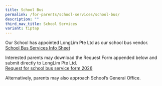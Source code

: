 ```yaml
---
title: School Bus
permalink: /for-parents/school-services/school-bus/
description: ""
third_nav_title: School Services
variant: tiptap
---
```

<p>Our School has appointed LongLim Pte Ltd as our school bus vendor.
<br><a href="https://drive.google.com/file/d/10eMlU29sy3NzyVNsocvXhk0P2LHapQp4/view?usp=sharing" rel="noopener noreferrer nofollow" target="_blank">School Bus Services Info Sheet</a>
</p>
<p></p>
<p>Interested parents may download the Request Form appended below and submit
directly to LongLim Pte Ltd.
<br><a href="https://drive.google.com/file/d/1bVwmoDZjV0e8iohL2r_JfZJwkkqGyfY_/view?usp=sharing" rel="noopener nofollow" target="_blank">Request for school bus service form 2026</a>
</p>
<p>Alternatively, parents may also approach School’s General Office.</p>